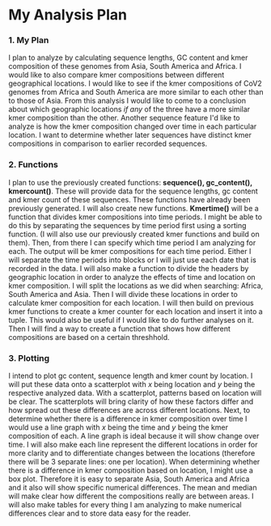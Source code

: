 # My Analysis Plan

### 1. My Plan
I plan to analyze by calculating sequence lengths, GC content and kmer composition of these genomes from Asia, South America and Africa. I would like to also compare kmer compositions between different geographical locations. I would like to see if the kmer compositions of CoV2 genomes from Africa and South America are more similar to each other than to those of Asia. From this analysis I would like to come to a conclusion about which geographic locations *if any* of the three have a more similar kmer composition than the other. Another sequence feature I'd like to analyze is how the kmer composition changed over time in each particular location. I want to determine whether later sequences have distinct kmer compositions in comparison to earlier recorded sequences. 

### 2. Functions
I plan to use the previously created functions: **sequence(), gc_content(), kmercount()**. These will provide data for the sequence lengths, gc content and kmer count of these sequences. These functions have already been previously generated. I will also create new functions. **Kmertime()** will be a function that divides kmer compositions into time periods. I might be able to do this by separating the sequences by time period first using a sorting function. (I will also use our previously created kmer functions and build on them). Then, from there I can specify which time period I am analyzing for each. The output will be kmer compositions for each time period. Either I will separate the time periods into blocks or I will just use each date that is recorded in the data. I will also make a function to divide the headers by geographic location in order to analyze the effects of time and location on kmer composition. I will split the locations as we did when searching: Africa, South America and Asia. Then I will divide these locations in order to calculate kmer composition for each location. I will then build on previous kmer functions to create a kmer counter for each location and insert it into a tuple. This would also be useful if I would like to do further analyses on it. Then I will find a way to create a function that shows how different compositions are based on a certain threshhold. 

### 3. Plotting
I intend to plot gc content, sequence length and kmer count by location. I will put these data onto a scatterplot with *x* being location and *y* being the respective analyzed data. With a scatterplot, patterns based on location will be clear. The scatterplots will bring clarity of how these factors differ and how spread out these differences are across different locations. Next, to determine whether there is a difference in kmer composition over time I would use a line graph with *x* being the time and *y* being the kmer composition of each. A line graph is ideal because it will show change over time. I will also make each line represent the different locations in order for more clarity and to differentiate changes between the locations (therefore there will be 3 separate lines: one per location). When determining whether there is a difference in kmer composition based on location, I might use a box plot. Therefore it is easy to separate Asia, South America and Africa and it also will show specific numerical differences. The mean and median will make clear how different the compositions really are between areas. I will also make tables for every thing I am analyzing to make numerical differences clear and to store data easy for the reader.